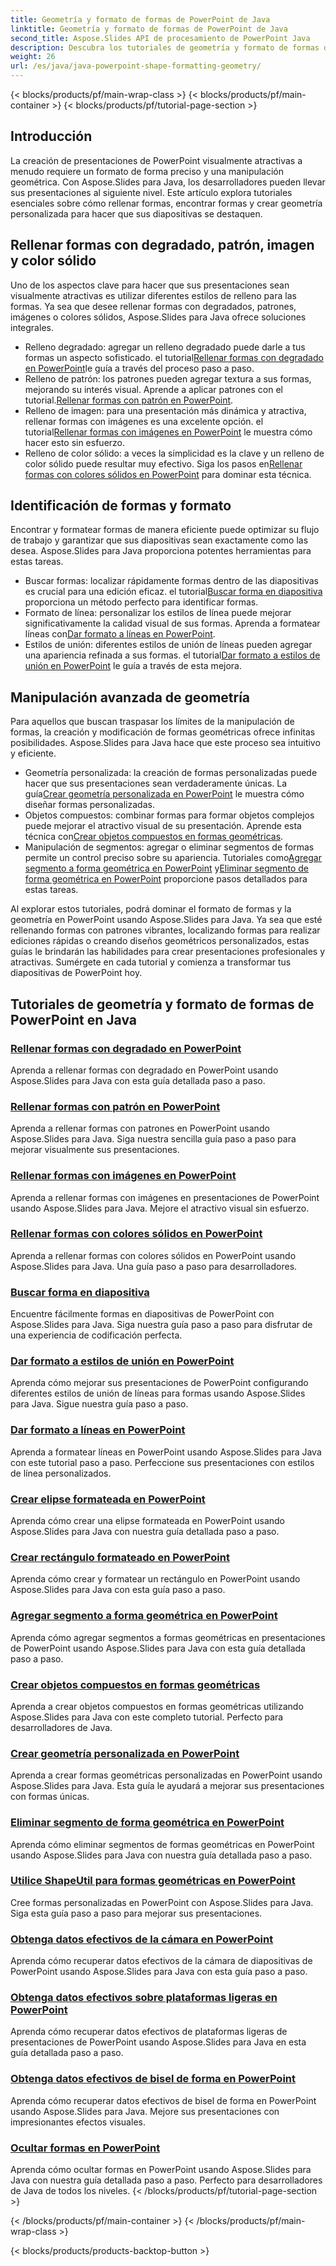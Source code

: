 ```yaml
---
title: Geometría y formato de formas de PowerPoint de Java
linktitle: Geometría y formato de formas de PowerPoint de Java
second_title: Aspose.Slides API de procesamiento de PowerPoint Java
description: Descubra los tutoriales de geometría y formato de formas de Java PowerPoint. Aprenda a rellenar formas, buscar formas y crear geometría personalizada con Aspose.Slides para Java.
weight: 26
url: /es/java/java-powerpoint-shape-formatting-geometry/
---
```


{< blocks/products/pf/main-wrap-class >}
{< blocks/products/pf/main-container >}
{< blocks/products/pf/tutorial-page-section >}

## Introducción

La creación de presentaciones de PowerPoint visualmente atractivas a menudo requiere un formato de forma preciso y una manipulación geométrica. Con Aspose.Slides para Java, los desarrolladores pueden llevar sus presentaciones al siguiente nivel. Este artículo explora tutoriales esenciales sobre cómo rellenar formas, encontrar formas y crear geometría personalizada para hacer que sus diapositivas se destaquen.

## Rellenar formas con degradado, patrón, imagen y color sólido

Uno de los aspectos clave para hacer que sus presentaciones sean visualmente atractivas es utilizar diferentes estilos de relleno para las formas. Ya sea que desee rellenar formas con degradados, patrones, imágenes o colores sólidos, Aspose.Slides para Java ofrece soluciones integrales. 

-  Relleno degradado: agregar un relleno degradado puede darle a tus formas un aspecto sofisticado. el tutorial[Rellenar formas con degradado en PowerPoint](./fill-shapes-gradient-powerpoint/)le guía a través del proceso paso a paso.
-  Relleno de patrón: los patrones pueden agregar textura a sus formas, mejorando su interés visual. Aprende a aplicar patrones con el tutorial.[Rellenar formas con patrón en PowerPoint](./fill-shapes-pattern-powerpoint/).
-  Relleno de imagen: para una presentación más dinámica y atractiva, rellenar formas con imágenes es una excelente opción. el tutorial[Rellenar formas con imágenes en PowerPoint](./fill-shapes-picture-powerpoint/) le muestra cómo hacer esto sin esfuerzo.
-  Relleno de color sólido: a veces la simplicidad es la clave y un relleno de color sólido puede resultar muy efectivo. Siga los pasos en[Rellenar formas con colores sólidos en PowerPoint](./fill-shapes-solid-color-powerpoint/) para dominar esta técnica.

## Identificación de formas y formato

Encontrar y formatear formas de manera eficiente puede optimizar su flujo de trabajo y garantizar que sus diapositivas sean exactamente como las desea. Aspose.Slides para Java proporciona potentes herramientas para estas tareas.

-  Buscar formas: localizar rápidamente formas dentro de las diapositivas es crucial para una edición eficaz. el tutorial[Buscar forma en diapositiva](./find-shape-slide-powerpoint/) proporciona un método perfecto para identificar formas.
-  Formato de línea: personalizar los estilos de línea puede mejorar significativamente la calidad visual de sus formas. Aprenda a formatear líneas con[Dar formato a líneas en PowerPoint](./format-lines-powerpoint/).
-  Estilos de unión: diferentes estilos de unión de líneas pueden agregar una apariencia refinada a sus formas. el tutorial[Dar formato a estilos de unión en PowerPoint](./format-join-styles-powerpoint/) le guía a través de esta mejora.

## Manipulación avanzada de geometría

Para aquellos que buscan traspasar los límites de la manipulación de formas, la creación y modificación de formas geométricas ofrece infinitas posibilidades. Aspose.Slides para Java hace que este proceso sea intuitivo y eficiente.

-  Geometría personalizada: la creación de formas personalizadas puede hacer que sus presentaciones sean verdaderamente únicas. La guía[Crear geometría personalizada en PowerPoint](./create-custom-geometry-powerpoint/) le muestra cómo diseñar formas personalizadas.
-  Objetos compuestos: combinar formas para formar objetos complejos puede mejorar el atractivo visual de su presentación. Aprende esta técnica con[Crear objetos compuestos en formas geométricas](./create-composite-objects-geometry-shapes-powerpoint/).
-  Manipulación de segmentos: agregar o eliminar segmentos de formas permite un control preciso sobre su apariencia. Tutoriales como[Agregar segmento a forma geométrica en PowerPoint](./add-segment-geometry-shape-powerpoint/) y[Eliminar segmento de forma geométrica en PowerPoint](./remove-segment-geometry-shape-powerpoint/) proporcione pasos detallados para estas tareas.

Al explorar estos tutoriales, podrá dominar el formato de formas y la geometría en PowerPoint usando Aspose.Slides para Java. Ya sea que esté rellenando formas con patrones vibrantes, localizando formas para realizar ediciones rápidas o creando diseños geométricos personalizados, estas guías le brindarán las habilidades para crear presentaciones profesionales y atractivas. Sumérgete en cada tutorial y comienza a transformar tus diapositivas de PowerPoint hoy.
## Tutoriales de geometría y formato de formas de PowerPoint en Java
### [Rellenar formas con degradado en PowerPoint](./fill-shapes-gradient-powerpoint/)
Aprenda a rellenar formas con degradado en PowerPoint usando Aspose.Slides para Java con esta guía detallada paso a paso.
### [Rellenar formas con patrón en PowerPoint](./fill-shapes-pattern-powerpoint/)
Aprenda a rellenar formas con patrones en PowerPoint usando Aspose.Slides para Java. Siga nuestra sencilla guía paso a paso para mejorar visualmente sus presentaciones.
### [Rellenar formas con imágenes en PowerPoint](./fill-shapes-picture-powerpoint/)
Aprenda a rellenar formas con imágenes en presentaciones de PowerPoint usando Aspose.Slides para Java. Mejore el atractivo visual sin esfuerzo.
### [Rellenar formas con colores sólidos en PowerPoint](./fill-shapes-solid-color-powerpoint/)
Aprenda a rellenar formas con colores sólidos en PowerPoint usando Aspose.Slides para Java. Una guía paso a paso para desarrolladores.
### [Buscar forma en diapositiva](./find-shape-slide-powerpoint/)
Encuentre fácilmente formas en diapositivas de PowerPoint con Aspose.Slides para Java. Siga nuestra guía paso a paso para disfrutar de una experiencia de codificación perfecta.
### [Dar formato a estilos de unión en PowerPoint](./format-join-styles-powerpoint/)
Aprenda cómo mejorar sus presentaciones de PowerPoint configurando diferentes estilos de unión de líneas para formas usando Aspose.Slides para Java. Sigue nuestra guía paso a paso.
### [Dar formato a líneas en PowerPoint](./format-lines-powerpoint/)
Aprenda a formatear líneas en PowerPoint usando Aspose.Slides para Java con este tutorial paso a paso. Perfeccione sus presentaciones con estilos de línea personalizados.
### [Crear elipse formateada en PowerPoint](./create-formatted-ellipse-powerpoint/)
Aprenda cómo crear una elipse formateada en PowerPoint usando Aspose.Slides para Java con nuestra guía detallada paso a paso.
### [Crear rectángulo formateado en PowerPoint](./create-formatted-rectangle-powerpoint/)
Aprenda cómo crear y formatear un rectángulo en PowerPoint usando Aspose.Slides para Java con esta guía paso a paso.
### [Agregar segmento a forma geométrica en PowerPoint](./add-segment-geometry-shape-powerpoint/)
Aprenda cómo agregar segmentos a formas geométricas en presentaciones de PowerPoint usando Aspose.Slides para Java con esta guía detallada paso a paso.
### [Crear objetos compuestos en formas geométricas](./create-composite-objects-geometry-shapes-powerpoint/)
Aprenda a crear objetos compuestos en formas geométricas utilizando Aspose.Slides para Java con este completo tutorial. Perfecto para desarrolladores de Java.
### [Crear geometría personalizada en PowerPoint](./create-custom-geometry-powerpoint/)
Aprenda a crear formas geométricas personalizadas en PowerPoint usando Aspose.Slides para Java. Esta guía le ayudará a mejorar sus presentaciones con formas únicas.
### [Eliminar segmento de forma geométrica en PowerPoint](./remove-segment-geometry-shape-powerpoint/)
Aprenda cómo eliminar segmentos de formas geométricas en PowerPoint usando Aspose.Slides para Java con nuestra guía detallada paso a paso.
### [Utilice ShapeUtil para formas geométricas en PowerPoint](./use-shapeutil-geometry-shape-powerpoint/)
Cree formas personalizadas en PowerPoint con Aspose.Slides para Java. Siga esta guía paso a paso para mejorar sus presentaciones.
### [Obtenga datos efectivos de la cámara en PowerPoint](./get-camera-effective-data-powerpoint/)
Aprenda cómo recuperar datos efectivos de la cámara de diapositivas de PowerPoint usando Aspose.Slides para Java con esta guía paso a paso.
### [Obtenga datos efectivos sobre plataformas ligeras en PowerPoint](./get-light-rig-effective-data-powerpoint/)
Aprenda cómo recuperar datos efectivos de plataformas ligeras de presentaciones de PowerPoint usando Aspose.Slides para Java en esta guía detallada paso a paso.
### [Obtenga datos efectivos de bisel de forma en PowerPoint](./get-shape-bevel-effective-data-powerpoint/)
Aprenda cómo recuperar datos efectivos de bisel de forma en PowerPoint usando Aspose.Slides para Java. Mejore sus presentaciones con impresionantes efectos visuales.
### [Ocultar formas en PowerPoint](./hide-shapes-powerpoint/)
Aprenda cómo ocultar formas en PowerPoint usando Aspose.Slides para Java con nuestra guía detallada paso a paso. Perfecto para desarrolladores de Java de todos los niveles.
{< /blocks/products/pf/tutorial-page-section >}

{< /blocks/products/pf/main-container >}
{< /blocks/products/pf/main-wrap-class >}

{< blocks/products/products-backtop-button >}
